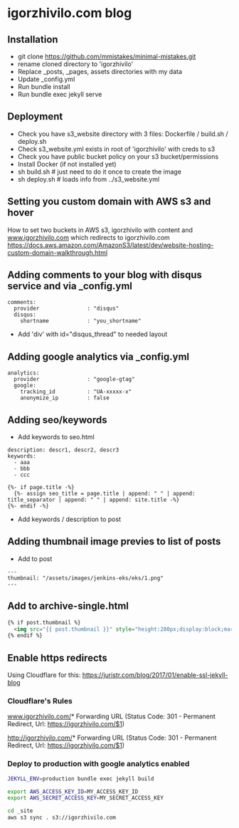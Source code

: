 # igorzhivilo.com blog

## Installation

- git clone https://github.com/mmistakes/minimal-mistakes.git
- rename cloned directory to 'igorzhivilo'
- Replace _posts, _pages, assets directories with my data
- Update _config.yml 
- Run bundle install
- Run bundle exec jekyll serve

## Deployment

- Check you have s3_website directory with 3 files: Dockerfile / build.sh / deploy.sh
- Check s3_website.yml exists in root of 'igorzhivilo' with creds to s3
- Check you have public bucket policy on your s3 bucket/permissions
- Install Docker (if not installed yet)
- sh build.sh # just need to do it once to create the image
- sh deploy.sh # loads info from ../s3_website.yml

## Setting you custom domain with AWS s3 and hover
How to set two buckets in AWS s3, igorzhivilo with content and www.igorzhivilo.com which redirects to igorzhivilo.com
https://docs.aws.amazon.com/AmazonS3/latest/dev/website-hosting-custom-domain-walkthrough.html

## Adding comments to your blog with disqus service and via _config.yml
```
comments:
  provider               : "disqus"
  disqus:
    shortname            : "you_shortname"
``` 
- Add 'div' with id="disqus_thread" to needed layout


## Adding google analytics via _config.yml
```
analytics:
  provider               : "google-gtag"
  google:
    tracking_id          : "UA-xxxxx-x"
    anonymize_ip         : false
```

## Adding seo/keywords
- Add keywords to seo.html
```
description: descr1, descr2, descr3
keywords: 
  - aaa
  - bbb
  - ccc
```

```erb
{%- if page.title -%}
  {%- assign seo_title = page.title | append: " " | append: title_separator | append: " " | append: site.title -%}
{%- endif -%}
```
- Add keywords / description to post

## Adding thumbnail image previes to list of posts
- Add to post
```
---
thumbnail: "/assets/images/jenkins-eks/eks/1.png"
---
```

## Add to archive-single.html
```html
{% if post.thumbnail %}
  <img src="{{ post.thumbnail }}" style="height:280px;display:block;margin:20px auto 0px auto;" />
{% endif %}
```
## Enable https redirects
Using Cloudflare for this:
https://juristr.com/blog/2017/01/enable-ssl-jekyll-blog

### Cloudflare's Rules

www.igorzhivilo.com/*
Forwarding URL (Status Code: 301 - Permanent Redirect, Url: https://igorzhivilo.com/$1)

http://igorzhivilo.com/*
Forwarding URL (Status Code: 301 - Permanent Redirect, Url: https://igorzhivilo.com/$1)

### Deploy to production with google analytics enabled

```bash
JEKYLL_ENV=production bundle exec jekyll build

export AWS_ACCESS_KEY_ID=MY_ACCESS_KEY_ID
export AWS_SECRET_ACCESS_KEY=MY_SECRET_ACCESS_KEY

cd _site
aws s3 sync . s3://igorzhivilo.com
```